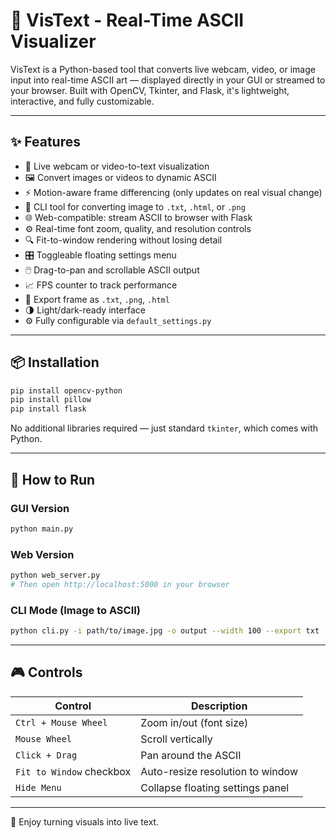 # 🎥 VisText - Real-Time ASCII Visualizer

VisText is a Python-based tool that converts live webcam, video, or image input into real-time ASCII art — displayed directly in your GUI or streamed to your browser. Built with OpenCV, Tkinter, and Flask, it's lightweight, interactive, and fully customizable.

---

## ✨ Features

- 🔁 Live webcam or video-to-text visualization
- 🖼 Convert images or videos to dynamic ASCII
- ⚡ Motion-aware frame differencing (only updates on real visual change)
- 🧪 CLI tool for converting image to `.txt`, `.html`, or `.png`
- 🌐 Web-compatible: stream ASCII to browser with Flask
- ⚙️ Real-time font zoom, quality, and resolution controls
- 🔍 Fit-to-window rendering without losing detail
- 🎛 Toggleable floating settings menu
- 🖱️ Drag-to-pan and scrollable ASCII output
- 📈 FPS counter to track performance
- 💾 Export frame as `.txt`, `.png`, `.html`
- 🌗 Light/dark-ready interface
- ⚙️ Fully configurable via `default_settings.py`

---

## 📦 Installation

```bash
pip install opencv-python
pip install pillow
pip install flask
```

No additional libraries required — just standard `tkinter`, which comes with Python.

---

## 🚀 How to Run

### GUI Version
```bash
python main.py
```

### Web Version
```bash
python web_server.py
# Then open http://localhost:5000 in your browser
```

### CLI Mode (Image to ASCII)
```bash
python cli.py -i path/to/image.jpg -o output --width 100 --export txt
```

---

## 🎮 Controls

| Control                  | Description                         |
|--------------------------|-------------------------------------|
| `Ctrl + Mouse Wheel`     | Zoom in/out (font size)             |
| `Mouse Wheel`            | Scroll vertically                   |
| `Click + Drag`           | Pan around the ASCII                |
| `Fit to Window` checkbox | Auto-resize resolution to window    |
| `Hide Menu`              | Collapse floating settings panel    |

---

🖤 Enjoy turning visuals into live text.
